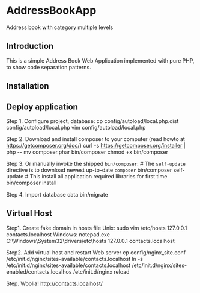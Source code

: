 # AddressBookApp
Address book with category multiple levels

Introduction
------------
This is a simple Address Book Web Application implemented with pure PHP, to show code separation patterns.


Installation
------------

Deploy application
----------------------------
Step 1. Configure project, database:
    cp config/autoload/local.php.dist config/autoload/local.php
    vim config/autoload/local.php

Step 2. Download and install composer to your computer (read howto at https://getcomposer.org/doc/)
    curl -s https://getcomposer.org/installer | php --
    mv composer.phar bin/composer
    chmod +x bin/composer

Step 3. Or manually invoke the shipped `bin/composer`:
    # The `self-update` directive is to download newest up-to-date `composer`
    bin/composer self-update
    # This install all application required libraries for first time
    bin/composer install

Step 4. Import database data
    bin/migrate


Virtual Host
------------
Step1. Create fake domain in hosts file
Unix:
    sudo vim /etc/hosts
    127.0.0.1 contacts.localhost
Windows:
    notepad.exe C:\Windows\System32\drivers\etc\hosts
    127.0.0.1 contacts.localhost

Step2. Add virtual host and restart Web server
    cp config/nginx_site.conf /etc/init.d/nginx/sites-available/contacts.localhost
    ln -s /etc/init.d/nginx/sites-available/contacts.localhost /etc/init.d/nginx/sites-enabled/contacts.localhos
    /etc/init.d/nginx reload

Step. Woolia! http://contacts.localhost/
